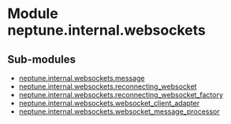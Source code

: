 Module neptune.internal.websockets
==================================

Sub-modules
-----------
* [neptune.internal.websockets.message](/api-reference/neptune.internal.websockets/neptune.internal.websockets.message.md)
* [neptune.internal.websockets.reconnecting_websocket](/api-reference/neptune.internal.websockets/neptune.internal.websockets.reconnecting_websocket.md)
* [neptune.internal.websockets.reconnecting_websocket_factory](/api-reference/neptune.internal.websockets/neptune.internal.websockets.reconnecting_websocket_factory.md)
* [neptune.internal.websockets.websocket_client_adapter](/api-reference/neptune.internal.websockets/neptune.internal.websockets.websocket_client_adapter.md)
* [neptune.internal.websockets.websocket_message_processor](/api-reference/neptune.internal.websockets/neptune.internal.websockets.websocket_message_processor.md)